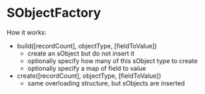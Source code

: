 SObjectFactory
==============
How it works:
- build([recordCount], objectType, [fieldToValue])
    - create an sObject but do not insert it
    - optionally specify how many of this sObject type to create
    - optionally specify a map of field to value
- create([recordCount], objectType, [fieldToValue])
    - same overloading structure, but sObjects are inserted
